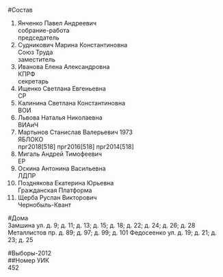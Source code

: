 #Состав  
1. Янченко Павел Андреевич  
    собрание-работа  
    председатель  
2. Судникович Марина Константиновна  
    Союз Труда  
    заместитель  
3. Иванова Елена Александровна  
    КПРФ  
    секретарь  
4. Ищенко Светлана Евгеньевна  
    СР  
5. Калинина Светлана Константиновна  
    ВОИ  
6. Львова Наталья Николаевна  
    ВИАиЧ  
7. Мартынов Станислав Валерьевич 1973  
    ЯБЛОКО  
    прг2018[518] прг2016[518] прг2014[518]  
8. Мигаль Андрей Тимофеевич  
    ЕР  
9. Оскина Антонина Васильевна  
    ЛДПР  
10. Позднякова Екатерина Юрьевна  
    Гражданская Платформа  
11. Щерба Руслан Викторович  
    Чернобыль-Квант  
  
#Дома  
Замшина ул. д. 9; д. 11; д. 13; д. 15; д. 18; д. 22; д. 24; д. 26; д. 28 Металлистов пр. д. 89; д. 97; д. 99; д. 101 Федосеенко ул. д. 19; д. 21; д. 23; д. 25  
  
#Выборы-2012  
##Номер УИК  
452  
